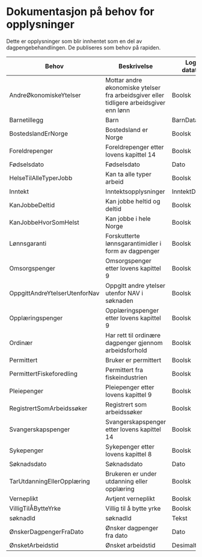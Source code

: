 # Dokumentasjon på behov for opplysninger

Dette er opplysninger som blir innhentet som en del av dagpengebehandlingen. De publiseres som behov på rapiden.

|Behov|Beskrivelse|Logisk datatype|Datatype|
|---|---|---|---|
|AndreØkonomiskeYtelser | Mottar andre økonomiske ytelser fra arbeidsgiver eller tidligere arbeidsgiver enn lønn | Boolsk|boolean|
|Barnetillegg | Barn | BarnDatatype|BarnListe|
|BostedslandErNorge | Bostedsland er Norge | Boolsk|boolean|
|Foreldrepenger | Foreldrepenger etter lovens kapittel 14 | Boolsk|boolean|
|Fødselsdato | Fødselsdato | Dato|LocalDate|
|HelseTilAlleTyperJobb | Kan ta alle typer arbeid | Boolsk|boolean|
|Inntekt | Inntektsopplysninger | InntektDataType|Inntekt|
|KanJobbeDeltid | Kan jobbe heltid og deltid | Boolsk|boolean|
|KanJobbeHvorSomHelst | Kan jobbe i hele Norge | Boolsk|boolean|
|Lønnsgaranti | Forskutterte lønnsgarantimidler i form av dagpenger | Boolsk|boolean|
|Omsorgspenger | Omsorgspenger etter lovens kapittel 9 | Boolsk|boolean|
|OppgittAndreYtelserUtenforNav | Oppgitt andre ytelser utenfor NAV i søknaden | Boolsk|boolean|
|Opplæringspenger | Opplæringspenger etter lovens kapittel 9 | Boolsk|boolean|
|Ordinær | Har rett til ordinære dagpenger gjennom arbeidsforhold | Boolsk|boolean|
|Permittert | Bruker er permittert | Boolsk|boolean|
|PermittertFiskeforedling | Permittert fra fiskeindustrien | Boolsk|boolean|
|Pleiepenger | Pleiepenger etter lovens kapittel 9 | Boolsk|boolean|
|RegistrertSomArbeidssøker | Registrert som arbeidssøker | Boolsk|boolean|
|Svangerskapspenger | Svangerskapspenger etter lovens kapittel 14 | Boolsk|boolean|
|Sykepenger | Sykepenger etter lovens kapittel 8 | Boolsk|boolean|
|Søknadsdato | Søknadsdato | Dato|LocalDate|
|TarUtdanningEllerOpplæring | Brukeren er under utdanning eller opplæring | Boolsk|boolean|
|Verneplikt | Avtjent verneplikt | Boolsk|boolean|
|VilligTilÅBytteYrke | Villig til å bytte yrke | Boolsk|boolean|
|søknadId | søknadId | Tekst|String|
|ØnskerDagpengerFraDato | Ønsker dagpenger fra dato | Dato|LocalDate|
|ØnsketArbeidstid | Ønsket arbeidstid | Desimaltall|double|